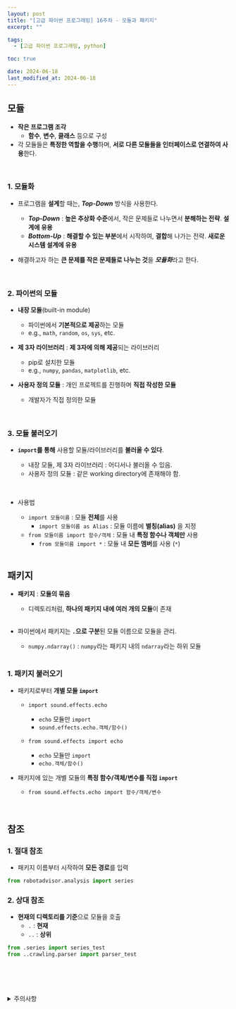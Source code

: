 ```yaml
---
layout: post
title: "[고급 파이썬 프로그래밍] 16주차 - 모듈과 패키지"
excerpt: ""

tags:
  - [고급 파이썬 프로그래밍, python]

toc: true

date: 2024-06-18
last_modified_at: 2024-06-18
---
```

## 모듈
- **작은 프로그램 조각**
  - **함수**, **변수**, **클래스** 등으로 구성
- 각 모듈들은 **특정한 역할을 수행**하며, **서로 다른 모듈들을 인터페이스로 연결하여 사용**한다.  

<br>

### 1. 모듈화
- 프로그램을 **설계**할 때는, ***Top-Down*** 방식을 사용한다.  
  - ***Top-Down*** : **높은 추상화 수준**에서, 작은 문제들로 나누면서 **분해하는 전략**. **설계에 유용**
  - ***Bottom-Up*** : **해결할 수 있는 부분**에서 시작하여, **결합**해 나가는 전략. **새로운 시스템 설계에 유용**

- 해결하고자 하는 **큰 문제를 작은 문제들로 나누는 것**을 ***모듈화***라고 한다.  

<br>

### 2. 파이썬의 모듈
- **내장 모듈**(built-in module)
  - 파이썬에서 **기본적으로 제공**하는 모듈
  - e.g., `math`, `random`, `os`, `sys`, etc.

- **제 3자 라이브러리** : **제 3자에 의해 제공**되는 라이브러리  
  - pip로 설치한 모듈  
  - e.g., `numpy`, `pandas`, `matplotlib`, etc.

- **사용자 정의 모듈** : 개인 프로젝트를 진행하며 **직접 작성한 모듈**  
  - 개발자가 직접 정의한 모듈  

<br>

### 3. 모듈 불러오기
- **`import`를 통해** 사용할 모듈/라이브러리를 **불러올 수 있다**.  

  - 내장 모듈, 제 3자 라이브러리 : 어디서나 불러올 수 있음.  
  - 사용자 정의 모듈 : 같은 working directory에 존재해야 함.  

<br>

- 사용법
  - `import 모듈이름` : 모듈 **전체**를 사용
    - `import 모듈이름 as Alias` : 모듈 이름에 **별칭(alias)** 을 지정  
  - `from 모듈이름 import 함수/객체` : 모듈 내 **특정 함수나 객체만** 사용  
    - `from 모듈이름 import *` : 모듈 내 **모든 멤버**를 사용 (`*`)  

  <br>

## 패키지
- **패키지** : **모듈의 묶음**
  - 디렉토리처럼, **하나의 패키지 내에 여러 개의 모듈**이 존재  

  <br>

- 파이썬에서 패키지는 **`.`으로 구분**된 모듈 이름으로 모듈을 관리.  
  - `numpy.ndarray()` : `numpy`라는 패키지 내의 `ndarray`라는 하위 모듈  

  <br>

### 1. 패키지 불러오기
- 패키지로부터 **개별 모듈 `import`**
  - `import sound.effects.echo`
    - `echo` 모듈만 `import`
    - `sound.effects.echo.객체/함수()`

  - `from sound.effects import echo`
    - `echo` 모듈만 `import`
    - `echo.객체/함수()`

- 패키지에 있는 개별 모듈의 **특정 함수/객체/변수를 직접 `import`**
  - `from sound.effects.echo import 함수/객체/변수`

<br>

## 참조
### 1. 절대 참조
- 패키지 이름부터 시작하여 **모든 경로**를 입력  

```python
from robotadvisor.analysis import series
```

### 2. 상대 참조
- **현재의 디렉토리를 기준**으로 모듈을 호출
  - `.` : **현재**
  - `..` : **상위**

```python
from .series import series_test
from ..crawling.parser import parser_test
```

<br>
<br>
<br>
<br>
<details>
<summary>주의사항</summary>
<div markdown="1">

이 포스팅은 강원대학교 최미정 교수님의 고급파이썬프로그래밍 수업을 들으며 내용을 정리 한 것입니다.  
수업 내용에 대한 저작권은 교수님께 있으니,  
다른 곳으로의 무분별한 내용 복사를 자제해 주세요.

</div>
</details> 